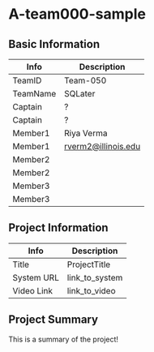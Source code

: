 # A-team000-sample

## Basic Information

|   Info      |        Description     |
| ----------- | ---------------------- |
| TeamID      |        Team-050        |
| TeamName    |         SQLater        |
| Captain     |            ?           |
| Captain     |            ?           |
| Member1     |       Riya Verma       |
| Member1     |   rverm2@illinois.edu  |
| Member2     |                        |
| Member2     |                        |
| Member3     |                        |
| Member3     |                        |

## Project Information

|   Info      |        Description     |
| ----------- | ---------------------- |
|  Title      |       ProjectTitle     |
| System URL  |      link_to_system    |
| Video Link  |      link_to_video     |

## Project Summary

This is a summary of the project!
